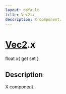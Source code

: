 ```yaml
---
layout: default
title: Vec2.x
description: X component.
---
```

# [Vec2]({{site.url}}/Pages/StereoKit/Vec2.html).x

<div class='signature' markdown='1'>
float x{ get set }
</div>

## Description
X component.

